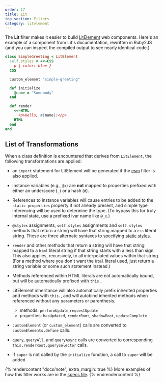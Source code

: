 ```yaml
---
order: 17
title: Lit
top_section: Filters
category: litelement
---
```


The **Lit** filter makes it easier to build
[LitElement](https://lit.dev/) web components. Here's an example of a component
from Lit's documentation, rewritten in Ruby2JS (and you can inspect the compiled
output to see nearly identical code.)

<div data-controller="combo" data-options='{
  "eslevel": 2022,
  "autoexports": "default",
  "filters": ["esm", "lit", "functions"]
}'></div>

```ruby
class SimpleGreeting < LitElement
  self.styles = <<~CSS
    p { color: blue }
  CSS

  custom_element "simple-greeting"

  def initialize
    @name = "Somebody"
  end

  def render
    <<~HTML
      <p>Hello, #{name}!</p>
    HTML
  end
end
```

## List of Transformations

When a class definition is encountered that derives from
`LitElement`, the following transformations are applied:

 * an `import` statement for LitElement will be generated if the [esm](./esm)
   filter is also applied.

 * instance variables (e.g., `@x`) are **not** mapped to properties prefixed
   with either an underscore (`_`) or a hash (`#`).  

 * References to instance variables will cause entries to be added to the
   `static properties` property if not already present, and simple type
   inferencing will be used to determine the type. (To bypass this for
   truly internal state, use a prefixed ivar name like `@_x`.)

 * `@styles` assignments, `self.styles` assignments and `self.styles` methods
   that return a string will have that string mapped to a
   `css` literal string.  These are three alternate syntaxes to specifying
   [static styles](https://lit.dev/docs/components/styles/).

 * `render` and other methods that return a string will have that string mapped
   to a `html` literal string if that string starts with a less than sign. This
   also applies, recursively, to all interpolated values within that string.
   (For a method where you don't want the `html` literal used, just return a
   string variable or some such statement instead.)

 * Methods referenced within HTML literals are not automatically bound, but
   will be automatically prefixed with `this.`.

 * LitElement inheritance will also automatically prefix inherited properties
   and methods with `this.`, and will autobind inherited methods when
   referenced without any parameters or parenthesis.
     * methods: `performUpdate`,`requestUpdate`
     * properties: `hasUpdated`, `renderRoot`, `shadowRoot`, `updateComplete`

 * `customElement` (or `custom_element`) calls are converted to `customElements.define` calls.

 * `query`, `queryAll`, and `queryAsync` calls are converted to corresponding
   `this.renderRoot.querySelector` calls.

 * If `super` is not called by the `initialize` function, a call to `super`
   will be added.

{% rendercontent "docs/note", extra_margin: true %}
More examples of how this filter works are in the
[specs file](https://github.com/ruby2js/ruby2js/blob/master/spec/lit_spec.rb).
{% endrendercontent %}
